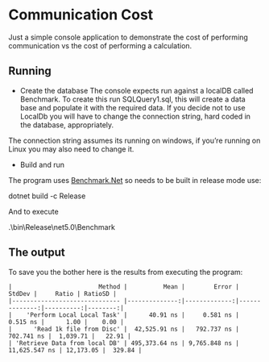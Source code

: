 # Communication Cost

Just a simple console application to demonstrate the cost of performing communication vs the cost of performing a calculation.

## Running

* Create the database
The console expects run against a localDB called Benchmark. To create this run SQLQuery1.sql, this will create a data base and populate it with the required data. If you decide not to use LocalDb you will have to change the connection string, hard coded in the database, appropriately. 

The connection string assumes its running on windows, if you’re running on Linux you may also need to change it.

* Build and run

The program uses [Benchmark.Net](https://benchmarkdotnet.org/) so needs to be built in release mode use:

dotnet build -c Release

And to execute

 .\bin\Release\net5.0\Benchmark

## The output
 
To save you the bother here is the results from executing the program:

```
|                        Method |          Mean |        Error |        StdDev |     Ratio | RatioSD |
|------------------------------ |--------------:|-------------:|--------------:|----------:|--------:|
|    'Perform Local Local Task' |      40.91 ns |     0.581 ns |      0.515 ns |      1.00 |    0.00 |
|      'Read 1k file from Disc' |  42,525.91 ns |   792.737 ns |    702.741 ns |  1,039.71 |   22.91 |
| 'Retrieve Data from local DB' | 495,373.64 ns | 9,765.848 ns | 11,625.547 ns | 12,173.05 |  329.84 |
```




